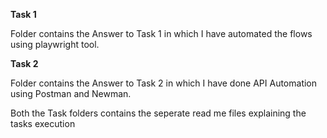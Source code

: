 **Task 1**

Folder contains the Answer to Task 1 in which I have automated the flows using playwright tool.

**Task 2**

Folder contains the Answer to Task 2 in which I have done API Automation using Postman and Newman.

Both the Task folders contains the seperate read me files explaining the tasks execution
